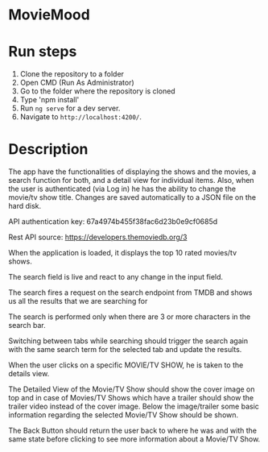 # MovieMood
# Run steps
1. Clone the repository to a folder
2. Open CMD (Run As Administrator) 
3. Go to the folder where the repository is cloned
4. Type 'npm install' 
5. Run `ng serve` for a dev server.
6. Navigate to `http://localhost:4200/`.

# Description
The app have the functionalities of displaying the shows and the movies, a search function for both, and a detail view for individual items.
Also, when the user is authenticated (via Log in) he has the ability to change the movie/tv show title. Changes are saved automatically to a JSON file on the hard disk.

API authentication key: 67a4974b455f38fac6d23b0e9cf0685d

Rest API source: https://developers.themoviedb.org/3

When the application is loaded, it displays the top 10 rated movies/tv shows.


The search field is live and react to any change in the input field.

The search fires a request on the search endpoint from TMDB and shows us all the results that we are searching for

The search is performed only when there are 3 or more characters in the search bar.

Switching between tabs while searching should trigger the search again with the same search term for the selected tab and update the results.

When the user clicks on a specific MOVIE/TV SHOW, he is taken to the details view.

The Detailed View of the Movie/TV Show should show the cover image on top and in case of Movies/TV Shows which have a trailer should show the trailer video instead of the cover image. Below the image/trailer some basic information regarding the selected Movie/TV Show should be shown.

The Back Button should return the user back to where he was and with the same state before clicking to see more information about a Movie/TV Show.

